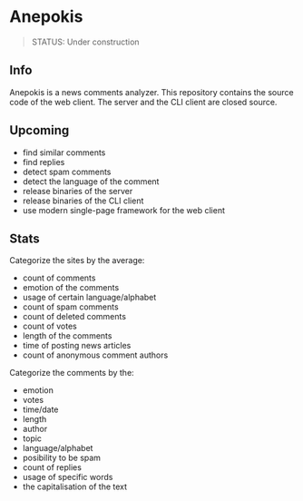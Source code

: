 # Anepokis

> STATUS: Under construction

## Info

Anepokis is a news comments analyzer.
This repository contains the source code of the web client. 
The server and the CLI client are closed source.

## Upcoming

- find similar comments
- find replies
- detect spam comments
- detect the language of the comment
- release binaries of the server
- release binaries of the CLI client
- use modern single-page framework for the web client

## Stats

Categorize the sites by the average:

- count of comments
- emotion of the comments
- usage of certain language/alphabet
- count of spam comments
- count of deleted comments
- count of votes
- length of the comments
- time of posting news articles
- count of anonymous comment authors

Categorize the comments by the:

- emotion
- votes
- time/date
- length
- author
- topic
- language/alphabet
- posibility to be spam
- count of replies
- usage of specific words
- the capitalisation of the text
